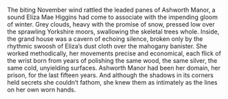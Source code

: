 The biting November wind rattled the leaded panes of Ashworth Manor, a sound Eliza Mae Higgins had come to associate with the impending gloom of winter.  Grey clouds, heavy with the promise of snow, pressed low over the sprawling Yorkshire moors, swallowing the skeletal trees whole.  Inside, the grand house was a cavern of echoing silence, broken only by the rhythmic swoosh of Eliza’s dust cloth over the mahogany banister.  She worked methodically, her movements precise and economical, each flick of the wrist born from years of polishing the same wood, the same silver, the same cold, unyielding surfaces. Ashworth Manor had been her domain, her prison, for the last fifteen years.  And although the shadows in its corners held secrets she couldn’t fathom, she knew them as intimately as the lines on her own worn hands.
